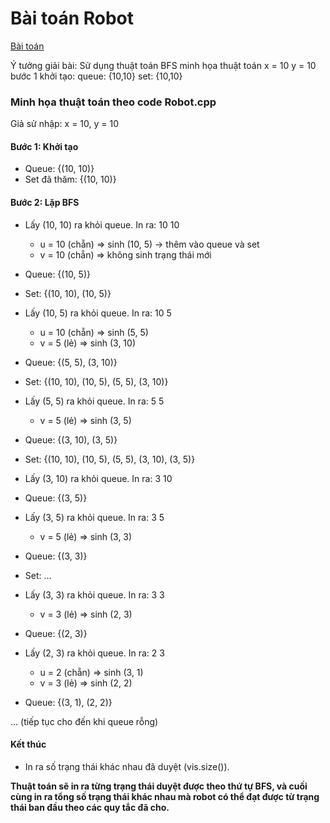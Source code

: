 # Bài toán Robot
[Bài toán](http://laptrinhonline.club/problem/tichpxrobot)

Ý tưởng giải bài:
    Sử dụng thuật toán BFS
minh họa thuật toán 
x =  10
y = 10
bước 1 khởi tạo:
queue: {10,10}
set: {10,10}

### Minh họa thuật toán theo code Robot.cpp

Giả sử nhập: x = 10, y = 10

#### Bước 1: Khởi tạo
- Queue: {(10, 10)}
- Set đã thăm: {(10, 10)}

#### Bước 2: Lặp BFS
- Lấy (10, 10) ra khỏi queue. In ra: 10 10
  - u = 10 (chẵn) ⇒ sinh (10, 5) → thêm vào queue và set
  - v = 10 (chẵn) ⇒ không sinh trạng thái mới
- Queue: {(10, 5)}
- Set: {(10, 10), (10, 5)}

- Lấy (10, 5) ra khỏi queue. In ra: 10 5
  - u = 10 (chẵn) ⇒ sinh (5, 5)
  - v = 5 (lẻ) ⇒ sinh (3, 10)
- Queue: {(5, 5), (3, 10)}
- Set: {(10, 10), (10, 5), (5, 5), (3, 10)}

- Lấy (5, 5) ra khỏi queue. In ra: 5 5
  - v = 5 (lẻ) ⇒ sinh (3, 5)
- Queue: {(3, 10), (3, 5)}
- Set: {(10, 10), (10, 5), (5, 5), (3, 10), (3, 5)}

- Lấy (3, 10) ra khỏi queue. In ra: 3 10
- Queue: {(3, 5)}

- Lấy (3, 5) ra khỏi queue. In ra: 3 5
  - v = 5 (lẻ) ⇒ sinh (3, 3)
- Queue: {(3, 3)}
- Set: ...

- Lấy (3, 3) ra khỏi queue. In ra: 3 3
  - v = 3 (lẻ) ⇒ sinh (2, 3)
- Queue: {(2, 3)}

- Lấy (2, 3) ra khỏi queue. In ra: 2 3
  - u = 2 (chẵn) ⇒ sinh (3, 1)
  - v = 3 (lẻ) ⇒ sinh (2, 2)
- Queue: {(3, 1), (2, 2)}

... (tiếp tục cho đến khi queue rỗng)

#### Kết thúc
- In ra số trạng thái khác nhau đã duyệt (vis.size()).

**Thuật toán sẽ in ra từng trạng thái duyệt được theo thứ tự BFS, và cuối cùng in ra tổng số trạng thái khác nhau mà robot có thể đạt được từ trạng thái ban đầu theo các quy tắc đã cho.**
